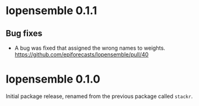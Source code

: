 # lopensemble 0.1.1

## Bug fixes

* A bug was fixed that assigned the wrong names to weights. https://github.com/epiforecasts/lopensemble/pull/40

# lopensemble 0.1.0

Initial package release, renamed from the previous package called `stackr`.


